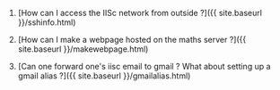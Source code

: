 ---
---

1. [How can I access the IISc network from outside ?]({{ site.baseurl }}/sshinfo.html)

2. [How can I make a webpage hosted on the maths server ?]({{ site.baseurl }}/makewebpage.html)

3. [Can one forward one's iisc email to gmail ? What about setting up a gmail alias ?]({{ site.baseurl }}/gmailalias.html)
